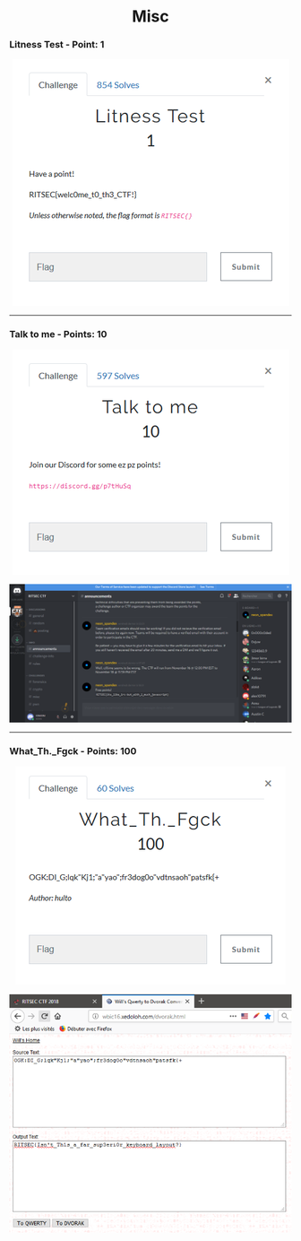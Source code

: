 <h1 align="center">Misc</h1>

<h3>Litness Test - Point: 1</h3>


<p align="center"><img src="https://github.com/Ne0Lux-C1Ph3r/WRITE-UP/blob/master/RITSEC_CTF_2018/Files/misc1.png"></p>


-----------------------------------------------------------------------------------------------------------------------------------


<h3>Talk to me - Points: 10</h3>


<p align="center"><img src="https://github.com/Ne0Lux-C1Ph3r/WRITE-UP/blob/master/RITSEC_CTF_2018/Files/talk.png"></p>


<p align="center"><img src="https://github.com/Ne0Lux-C1Ph3r/WRITE-UP/blob/master/RITSEC_CTF_2018/Files/discord.png"></p>



-----------------------------------------------------------------------------------------------------------------------------------


<h3>What_Th._Fgck - Points: 100</h3>


<p align="center"><img src="https://github.com/Ne0Lux-C1Ph3r/WRITE-UP/blob/master/RITSEC_CTF_2018/Files/fuck.png"></p>


<p align="center"><img src="https://github.com/Ne0Lux-C1Ph3r/WRITE-UP/blob/master/RITSEC_CTF_2018/Files/Capture.PNG"></p>
